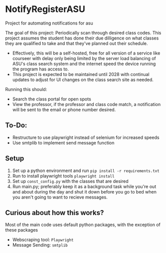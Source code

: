 # NotifyRegisterASU
Project for automating notifications for asu

The goal of this project:
Periodically scan through desired class codes. This project assumes the student has done their due dilligence on what classes they are qualified to take and that they've planned out their schedule.
- Effectively, this will be a self-hosted, free for all version of a service like courseer with delay only being limited
by the server load balancing of ASU's class search system and the internet speed the device running the program has access to. 
- This project is expected to be maintained until 2028 with continual updates to adjust for UI changes on the class search site as needed.

Running this should:
- Search the class portal for open spots
- View the professor, if the professor and class code match, a notification will be sent to the email or phone number desired.

## To-Do:
- Restructure to use playwright instead of selenium for increased speeds
- Use smtplib to implement send message function

## Setup

1. Set up a python environment and run ```pip install -r requirements.txt```
2. Run to install playwright tools ```playwright install```
3. Set up ```const_config.py``` with the classes that are desired
4. Run main.py; preferably keep it as a background task while you're out and about during the day and shut it down before you go to bed when you aren't going to want to recieve messages.

## Curious about how this works?
Most of the main code uses default python packages, with the exception of these packages<br>
- Webscraping tool: ``Playwright``
- Message Sending: ```smtplib```
